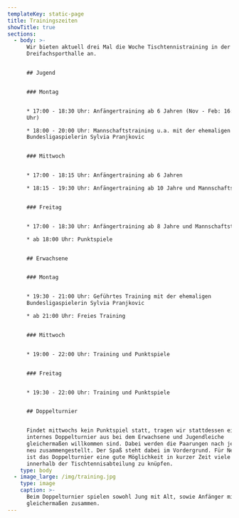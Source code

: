 ```yaml
---
templateKey: static-page
title: Trainingszeiten
showTitle: true
sections:
  - body: >-
      Wir bieten aktuell drei Mal die Woche Tischtennistraining in der
      Dreifachsporthalle an.


      ## Jugend


      ### Montag


      * 17:00 - 18:30 Uhr: Anfängertraining ab 6 Jahren (Nov - Feb: 16:30 - 18
      Uhr)

      * 18:00 - 20:00 Uhr: Mannschaftstraining u.a. mit der ehemaligen
      Bundesligaspielerin Sylvia Pranjkovic


      ### Mittwoch


      * 17:00 - 18:15 Uhr: Anfängertraining ab 6 Jahren

      * 18:15 - 19:30 Uhr: Anfängertraining ab 10 Jahre und Mannschaftstraining


      ### Freitag


      * 17:00 - 18:30 Uhr: Anfängertraining ab 8 Jahre und Mannschaftstraining

      * ab 18:00 Uhr: Punktspiele 


      ## Erwachsene


      ### Montag


      * 19:30 - 21:00 Uhr: Geführtes Training mit der ehemaligen
      Bundesligaspielerin Sylvia Pranjkovic

      * ab 21:00 Uhr: Freies Training


      ### Mittwoch


      * 19:00 - 22:00 Uhr: Training und Punktspiele 


      ### Freitag


      * 19:30 - 22:00 Uhr: Training und Punktspiele


      ## Doppelturnier


      Findet mittwochs kein Punktspiel statt, tragen wir stattdessen ein
      internes Doppelturnier aus bei dem Erwachsene und Jugendleiche
      gleichermaßen willkommen sind. Dabei werden die Paarungen nach jeder Runde
      neu zusammengestellt. Der Spaß steht dabei im Vordergrund. Für Neulinge
      ist das Doppelturnier eine gute Möglichkeit in kurzer Zeit viele Kontakte
      innerhalb der Tischtennisabteilung zu knüpfen.
    type: body
  - image_large: /img/training.jpg
    type: image
    caption: >-
      Beim Doppelturnier spielen sowohl Jung mit Alt, sowie Anfänger mit Profi
      gleichermaßen zusammen.
---
```


